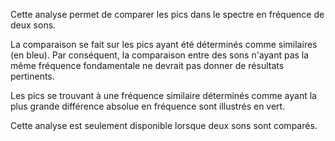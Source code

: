 Cette analyse permet de comparer les pics dans le spectre en fréquence de deux sons. 

La comparaison se fait sur les pics ayant été déterminés comme similaires (en bleu). 
Par conséquent, la comparaison entre des sons n'ayant pas la même fréquence fondamentale ne devrait pas donner de résultats pertinents.

Les pics se trouvant à une fréquence similaire déterminés comme ayant la plus grande différence absolue en fréquence sont illustrés en vert.

Cette analyse est seulement disponible lorsque deux sons sont comparés. 

